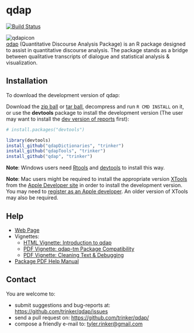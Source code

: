 qdap
====
[![Build Status](https://travis-ci.org/trinker/qdap.png?branch=master)](https://travis-ci.org/trinker/qdap)


![qdapicon](https://dl.dropbox.com/u/61803503/qdapicon.png)   
[qdap](http://trinker.github.com/qdap_dev/) (Quantitative Discourse Analysis Package) is an R package designed to assist in quantitative discourse analysis.  The package stands as a bridge between qualitative transcripts of dialogue and statistical analysis & visualization.

## Installation

To download the development version of qdap:

Download the [zip ball](https://github.com/trinker/qdap/zipball/master) or [tar ball](https://github.com/trinker/qdap/tarball/master), decompress and run `R CMD INSTALL` on it, or use the **devtools** package to install the development version (The user may want to install the [dev version of reports](https://github.com/trinker/reports) first):


```r
# install.packages("devtools")

library(devtools)
install_github("qdapDictionaries", "trinker")
install_github("qdapTools", "trinker")
install_github("qdap", "trinker")
```

**Note**: Windows users need [Rtools](http://www.murdoch-sutherland.com/Rtools/) and [devtools](http://CRAN.R-project.org/package=devtools) to install this way.

**Note**: Mac users might be required to install the appropriate version [XTools](https://developer.apple.com/xcode/) from the [Apple Developer site](https://developer.apple.com/) in order to install the development version.  You may need to [register as an Apple developer](https://developer.apple.com/programs/register/).  An older version of XTools may also be required.

## Help

- [Web Page](http://trinker.github.com/qdap/) 
- Vignettes:     
  - [HTML Vignette: Introduction to qdap](http://trinker.github.io/qdap/vignettes/qdap_vignette.html)        
  - [PDF Vignette: qdap-tm Package Compatibility](http://trinker.github.io/qdap/vignettes/tm_package_compatibility.pdf)   
  - [PDF Vignette: Cleaning Text & Debugging](http://trinker.github.io/qdap/vignettes/cleaning_and_debugging.pdf)      
- [Package PDF Help Manual](https://dl.dropbox.com/u/61803503/qdap.pdf)

## Contact

You are welcome to:
* submit suggestions and bug-reports at: <https://github.com/trinker/qdap/issues>
* send a pull request on: <https://github.com/trinker/qdap/>
* compose a friendly e-mail to: <tyler.rinker@gmail.com>
